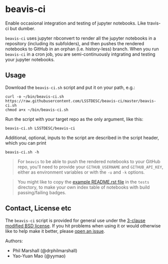 # beavis-ci
Enable occasional integration and testing of jupyter notebooks. Like travis-ci but dumber.

`beavis-ci` uses jupyter nbconvert to render all the jupyter notebooks in a repository (including its subfolders), and then pushes the
rendered notebooks to GitHub in an orphan (i.e. history-less) branch. When you run `beavis-ci` in a cron job, you are semi-continuously
intgrating and testing your jupyter notebooks.

## Usage
Download the `beavis-ci.sh` script and put it on your path, e.g.:
```
curl -o ~/bin/beavis-ci.sh https://raw.githubusercontent.com/LSSTDESC/beavis-ci/master/beavis-ci.sh
chmod a+x ~/bin/beavis-ci.sh
```

Run the script with your target repo as the only argument, like this:
```
beavis-ci.sh LSSTDESC/beavis-ci
```

Additional, optional, inputs to the script are described in the script header, which you can print
```
beavis-ci.sh -h
```

> For `beavis` to be able to push the rendered notebooks to your GitHub repo, you'll need to provide your `GITHUB_USERNAME` and `GITHUB_API_KEY`, either as environment variables or with the `-u` and `-k` options.

> You might like to copy the [example README.rst file]() in the `tests` directory, to make your own index table of notebooks with build passing/failing badges.  

## Contact, License etc
The `beavis-ci` script is provided for general use under the [3-clause modified BSD license](LICENSE). If you hit problems when using it or would otherwise like to help make it better, please [open an issue](https://github.com/LSSTDESC/beavis-ci/issues).

Authors:
* Phil Marshall (@drphilmarshall)
* Yao-Yuan Mao (@yymao)
